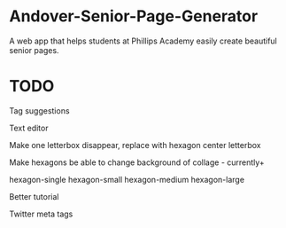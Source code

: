 # Andover-Senior-Page-Generator
A web app that helps students at Phillips Academy easily create beautiful senior pages.

# TODO

Tag suggestions

Text editor

Make one letterbox disappear, replace with hexagon center letterbox

Make hexagons be able to change background of collage - currently+

hexagon-single
hexagon-small
hexagon-medium
hexagon-large

Better tutorial

Twitter meta tags
